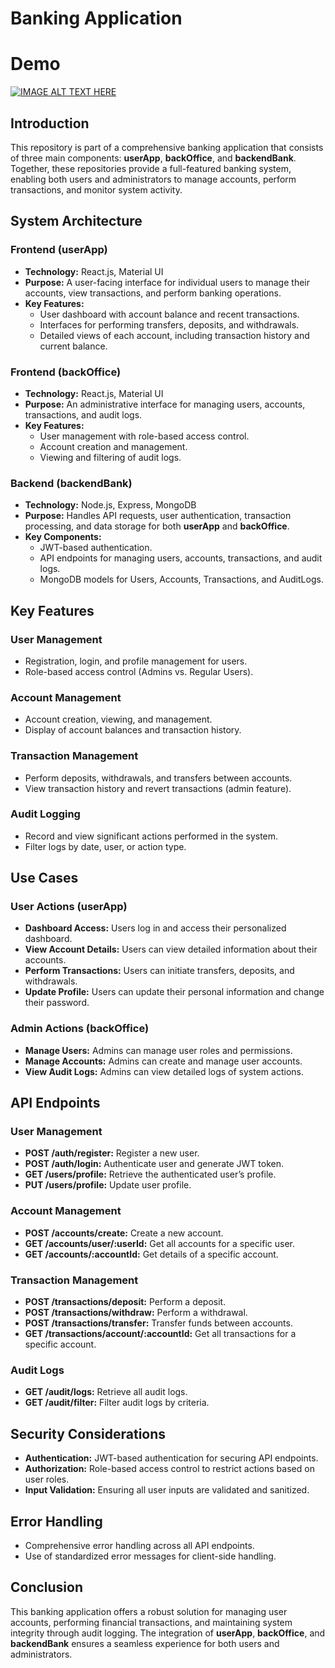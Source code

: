 # Banking Application

# Demo

[![IMAGE ALT TEXT HERE](https://img.youtube.com/vi/YOUTUBE_VIDEO_ID_HERE/0.jpg)](https://www.youtube.com/watch?v=iG6coQoRhbs)

## Introduction
This repository is part of a comprehensive banking application that consists of three main components: **userApp**, **backOffice**, and **backendBank**. Together, these repositories provide a full-featured banking system, enabling both users and administrators to manage accounts, perform transactions, and monitor system activity.

## System Architecture

### Frontend (userApp)
- **Technology:** React.js, Material UI
- **Purpose:** A user-facing interface for individual users to manage their accounts, view transactions, and perform banking operations.
- **Key Features:**
  - User dashboard with account balance and recent transactions.
  - Interfaces for performing transfers, deposits, and withdrawals.
  - Detailed views of each account, including transaction history and current balance.

### Frontend (backOffice)
- **Technology:** React.js, Material UI
- **Purpose:** An administrative interface for managing users, accounts, transactions, and audit logs.
- **Key Features:**
  - User management with role-based access control.
  - Account creation and management.
  - Viewing and filtering of audit logs.

### Backend (backendBank)
- **Technology:** Node.js, Express, MongoDB
- **Purpose:** Handles API requests, user authentication, transaction processing, and data storage for both **userApp** and **backOffice**.
- **Key Components:**
  - JWT-based authentication.
  - API endpoints for managing users, accounts, transactions, and audit logs.
  - MongoDB models for Users, Accounts, Transactions, and AuditLogs.

## Key Features

### User Management
- Registration, login, and profile management for users.
- Role-based access control (Admins vs. Regular Users).

### Account Management
- Account creation, viewing, and management.
- Display of account balances and transaction history.

### Transaction Management
- Perform deposits, withdrawals, and transfers between accounts.
- View transaction history and revert transactions (admin feature).

### Audit Logging
- Record and view significant actions performed in the system.
- Filter logs by date, user, or action type.

## Use Cases

### User Actions (userApp)
- **Dashboard Access:** Users log in and access their personalized dashboard.
- **View Account Details:** Users can view detailed information about their accounts.
- **Perform Transactions:** Users can initiate transfers, deposits, and withdrawals.
- **Update Profile:** Users can update their personal information and change their password.

### Admin Actions (backOffice)
- **Manage Users:** Admins can manage user roles and permissions.
- **Manage Accounts:** Admins can create and manage user accounts.
- **View Audit Logs:** Admins can view detailed logs of system actions.

## API Endpoints

### User Management
- **POST /auth/register:** Register a new user.
- **POST /auth/login:** Authenticate user and generate JWT token.
- **GET /users/profile:** Retrieve the authenticated user’s profile.
- **PUT /users/profile:** Update user profile.

### Account Management
- **POST /accounts/create:** Create a new account.
- **GET /accounts/user/:userId:** Get all accounts for a specific user.
- **GET /accounts/:accountId:** Get details of a specific account.

### Transaction Management
- **POST /transactions/deposit:** Perform a deposit.
- **POST /transactions/withdraw:** Perform a withdrawal.
- **POST /transactions/transfer:** Transfer funds between accounts.
- **GET /transactions/account/:accountId:** Get all transactions for a specific account.

### Audit Logs
- **GET /audit/logs:** Retrieve all audit logs.
- **GET /audit/filter:** Filter audit logs by criteria.

## Security Considerations
- **Authentication:** JWT-based authentication for securing API endpoints.
- **Authorization:** Role-based access control to restrict actions based on user roles.
- **Input Validation:** Ensuring all user inputs are validated and sanitized.

## Error Handling
- Comprehensive error handling across all API endpoints.
- Use of standardized error messages for client-side handling.

## Conclusion
This banking application offers a robust solution for managing user accounts, performing financial transactions, and maintaining system integrity through audit logging. The integration of **userApp**, **backOffice**, and **backendBank** ensures a seamless experience for both users and administrators.


